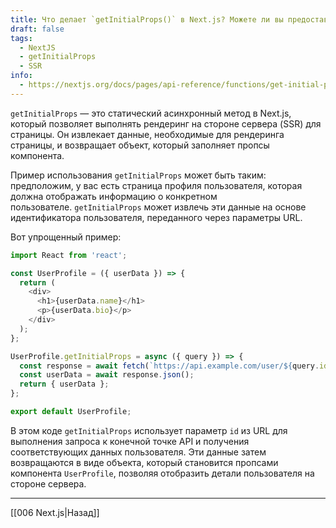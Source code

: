 ```yaml
---
title: Что делает `getInitialProps()` в Next.js? Можете ли вы предоставить пример его использования?
draft: false
tags:
  - NextJS
  - getInitialProps
  - SSR
info:
  - https://nextjs.org/docs/pages/api-reference/functions/get-initial-props
---
```

`getInitialProps` — это статический асинхронный метод в Next.js, который позволяет выполнять рендеринг на стороне сервера (SSR) для страницы. Он извлекает данные, необходимые для рендеринга страницы, и возвращает объект, который заполняет пропсы компонента.

Пример использования `getInitialProps` может быть таким: предположим, у вас есть страница профиля пользователя, которая должна отображать информацию о конкретном пользователе. `getInitialProps` может извлечь эти данные на основе идентификатора пользователя, переданного через параметры URL. 

Вот упрощенный пример:

```javascript
import React from 'react';

const UserProfile = ({ userData }) => {
  return (
    <div>
      <h1>{userData.name}</h1>
      <p>{userData.bio}</p>
    </div>
  );
};

UserProfile.getInitialProps = async ({ query }) => {
  const response = await fetch(`https://api.example.com/user/${query.id}`);
  const userData = await response.json();
  return { userData };
};

export default UserProfile;
```

В этом коде `getInitialProps` использует параметр `id` из URL для выполнения запроса к конечной точке API и получения соответствующих данных пользователя. Эти данные затем возвращаются в виде объекта, который становится пропсами компонента `UserProfile`, позволяя отобразить детали пользователя на стороне сервера.

___

[[006 Next.js|Назад]]